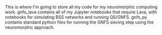 This is where I'm going to store all my code for my neuromorphic computing work.
gnfs_lava contains all of my Jupyter notebooks that require Lava, with notebooks for simulating BSS networks and running QS/GNFS.
gnfs_py contains standard python files for running the GNFS sieving step using the neuromorphic approach.
